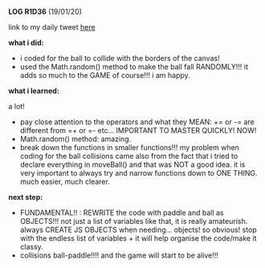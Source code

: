 **LOG R1D36** (19/01/20)

link to my daily tweet [here](https://twitter.com/Nightcoder2/status/1218767331893096448)

**what i did:**

- i coded for the ball to collide with the borders of the canvas! 
- used the Math.random() method to make the ball fall RANDOMLY!!! it adds so much to the GAME of course!!! i am happy.

**what i learned:**

a lot!

- pay close attention to the operators and what they MEAN: += or -= are different from =+ or =- etc... IMPORTANT TO MASTER QUICKLY! NOW!
- Math.random() method: amazing.
- break down the functions in smaller functions!!! my problem when coding for the ball collisions came also from the fact that i tried to declare everything in moveBall() and that was NOT a good idea.
it is very important to always try and narrow functions down to ONE THING. much easier, much clearer. 

**next step:**

- FUNDAMENTAL!! : REWRITE the code with paddle and ball as OBJECTS!!! not just a list of variables like that, it is really amateurish.
always CREATE JS OBJECTS when needing... objects! so obvious! stop with the endless list of variables + it will help organise the code/make it classy.
- collisions ball-paddle!!!! and the game will start to be alive!!!
